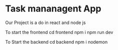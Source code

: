 # Task mananagent App

Our Project is a do in react and node js

To start the frontend 
cd frontend
npm i
npm run dev

To Start the backend 
cd backend
npm i
nodemon